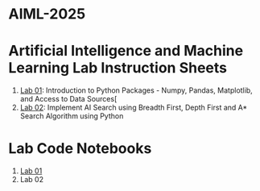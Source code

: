 # AIML-2025
# Artificial Intelligence and Machine Learning Lab Instruction Sheets
1. [Lab 01](https://github.com/NithinReddychallagonda/AIML-2025/blob/main/AIML_A1.pdf): Introduction to Python Packages - Numpy, Pandas, Matplotlib, and Access to Data Sources[
2. [Lab 02](https://github.com/NithinReddychallagonda/AIML-2025/blob/main/AIML_A2.pdf): Implement AI Search using Breadth First, Depth First and A* Search Algorithm using Python
# Lab Code Notebooks
1. [Lab 01](https://github.com/NithinReddychallagonda/AIML-2025/blob/main/Lab_01_AIML.ipynb)
2. Lab 02
